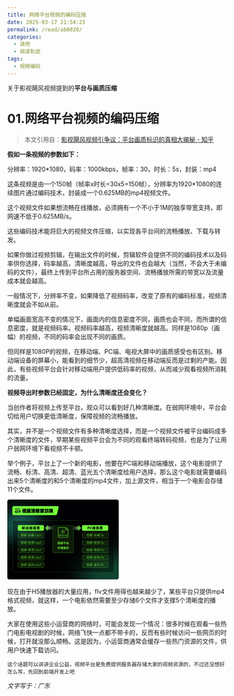 ```yaml
---
title: 网络平台视频的编码压缩
date: 2025-03-17 21:54:23
permalink: /read/ab0020/
categories:
  - 读吧
  - 阅读轨迹
tags:
  - 视频编码
---
```


关于影视飓风视频提到的**平台与画质压缩**

<!-- more -->

# 01.网络平台视频的编码压缩

> 本文引用自：[影视飓风视频引争议：平台画质标识的真相大揭秘 - 知乎](https://zhuanlan.zhihu.com/p/2961874735)
>

**假如一条视频的参数如下：**

分辨率：1920*1080，码率：1000kbps，帧率：30，时长：5s，封装：mp4

这条视频是由一个150帧（帧率x时长=30x5=150帧），分辨率为1920*1080的连续图片通过编码技术，封装成一个0.625MB的mp4视频文件。

这个视频文件如果想流畅在线播放，必须拥有一个不小于1M的独享带宽支持，即网速不低于0.625MB/s。

这些编码技术能将巨大的视频文件压缩，以实现各平台间的流畅播放、下载与转发。

如果你做过视频剪辑，在输出文件的时候，剪辑软件会提供不同的编码技术以及码率供你选择，码率越高，清晰度越高，导出的文件也会越大（当然，不会大于未编码的文件），最终上传到平台所占用的服务器空间、流畅播放所需的带宽以及流量成本就会越高。

一般情况下，分辨率不变，如果降低了视频码率，改变了原有的编码标准，视频清晰度就会不如从前。

单幅画面宽高不变的情况下，画面内的信息密度不同，画质也会不同，而所谓的信息密度，就是视频码率。视频码率越高，视频清晰度就越高。同样是1080p（画幅）的视频，不同的码率会出现不同的画质。

但同样是1080P的视频，在移动端、PC端、电视大屏中的画质感受也有区别。移动端设备的屏幕小，能看到的细节少，超高清视频在移动端反而是过剩的产能。因此，有些视频平台会针对移动端用户提供低码率的视频，从而减少观看视频所消耗的流量。



**视频导出时参数已经固定，为什么清晰度还会变化？**

当创作者将视频上传至平台，观众可以看到好几种清晰度。在弱网环境中，平台会切给用户切换更低清晰度，保障视频的流畅播放。

其实，并不是一个视频文件有多种清晰度选择，而是一个视频文件被平台编码成多个清晰度的文件，早期某些视频平台会为不同的观看终端转码视频，也是为了让用户弱网环境下看视频不卡顿。

举个例子，平台上了一个新的电影，他要在PC端和移动端播放，这个电影提供了流畅、标清、高清、超清、蓝光五个清晰度给用户选择，那么这个电影就需要编码出来5个清晰度的和5个清晰度的mp4文件，加上源文件，相当于一个电影会存储11个文件。

<img src="../../.vuepress/public/blog_images/v2-7b8521395e000101c82bb9e27ec77e97_1440w.jpg" alt="img" style="zoom: 25%;" />    

​	现在由于H5播放器的大量应用，flv文件用得也越来越少了，某些平台只提供mp4格式视频，就这样，一个电影依然需要至少存储6个文件才支撑5个清晰度的播放。

​	大家在使用这些小运营商的网络时，可能会发现一个情况：很多时候在观看一些热门电影电视剧的时候，网络飞快一点都不带卡的，反而有些时候访问一些网页的时候，打开就没那么顺畅。这是因为，小运营商通常会缓存一些热门资源的文件，供用户快速下载访问。

   `这个话题可以讲讲企业公益，视频平台是免费提供服务器存储大家的视频资源的，不过还没想好怎么写，先回到前端开发上吧`

*文字写于：广东*
